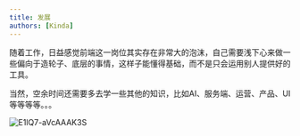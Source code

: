 ```yaml
---
title: 发展
authors: [Kinda]
---
```



随着工作，日益感觉前端这一岗位其实存在非常大的泡沫，自己需要浅下心来做一些偏向于造轮子、底层的事情，这样子能懂得基础，而不是只会运用别人提供好的工具。

当然，空余时间还需要多去学一些其他的知识，比如AI、服务端、运营、产品、UI等等等等。。。

![E1lQ7-aVcAAAK3S](https://cdn.jsdelivr.net/gh/Alndaly/imgsrc/img/E1lQ7-aVcAAAK3S.jpeg)
